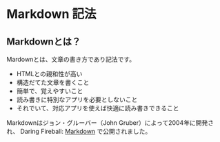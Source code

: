 # Markdown 記法

## Markdownとは？

Mardownとは、文章の書き方であり記法です。

- HTMLとの親和性が高い
- 構造だてた文章を書くこと
- 簡単で、覚えやすいこと
- 読み書きに特別なアプリを必要としないこと
- それでいて、対応アプリを使えば快適に読み書きできること

Markdownはジョン・グルーバー（John Gruber）によって2004年に開発され、 Daring Fireball: [Markdown](https://daringfireball.net/projects/markdown/) で公開されました。